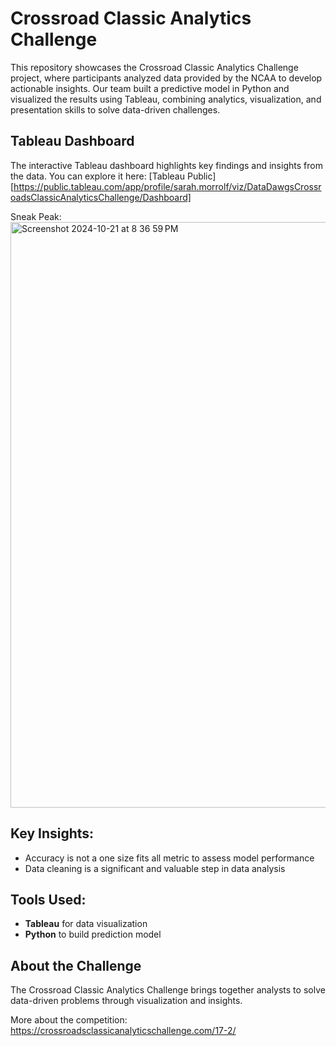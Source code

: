 # Crossroad Classic Analytics Challenge

This repository showcases the Crossroad Classic Analytics Challenge project, where participants analyzed data provided by the NCAA to develop actionable insights. Our team built a predictive model in Python and visualized the results using Tableau, combining analytics, visualization, and presentation skills to solve data-driven challenges.

## Tableau Dashboard

The interactive Tableau dashboard highlights key findings and insights from the data. You can explore it here:
[Tableau Public][https://public.tableau.com/app/profile/sarah.morrolf/viz/DataDawgsCrossroadsClassicAnalyticsChallenge/Dashboard]

Sneak Peak: 
<img width="937" alt="Screenshot 2024-10-21 at 8 36 59 PM" src="https://github.com/user-attachments/assets/6f8ae6dc-84a6-4c82-93b2-17c388a50314">


## Key Insights:
- Accuracy is not a one size fits all metric to assess model performance
- Data cleaning is a significant and valuable step in data analysis
  

## Tools Used:
- **Tableau** for data visualization
- **Python** to build prediction model

## About the Challenge
The Crossroad Classic Analytics Challenge brings together analysts to solve data-driven problems through visualization and insights.

More about the competition: https://crossroadsclassicanalyticschallenge.com/17-2/
